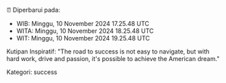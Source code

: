 ⏰ Diperbarui pada:
- WIB: Minggu, 10 November 2024 17.25.48 UTC
- WITA: Minggu, 10 November 2024 18.25.48 UTC
- WIT: Minggu, 10 November 2024 19.25.48 UTC

Kutipan Inspiratif:
"The road to success is not easy to navigate, but with hard work, drive and passion, it's possible to achieve the American dream."


Kategori: success

